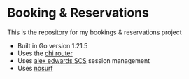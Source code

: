 # Booking & Reservations

This is the repository for my bookings & reservations project

- Built in Go version 1.21.5
- Uses the [chi router](https://github.com/go-chi/chi)
- Uses [alex edwards SCS](https://github.com/alexedwards/scs) session management
- Uses [nosurf](https://github.com/justinas/nosurf)
